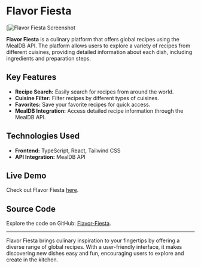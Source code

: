 # Flavor Fiesta

[![Flavor Fiesta Screenshot]()

**Flavor Fiesta** is a culinary platform that offers global recipes using the MealDB API. The platform allows users to explore a variety of recipes from different cuisines, providing detailed information about each dish, including ingredients and preparation steps.

## Key Features
- **Recipe Search:** Easily search for recipes from around the world.
- **Cuisine Filter:** Filter recipes by different types of cuisines.
- **Favorites:** Save your favorite recipes for quick access.
- **MealDB Integration:** Access detailed recipe information through the MealDB API.

## Technologies Used
- **Frontend:** TypeScript, React, Tailwind CSS
- **API Integration:** MealDB API

## Live Demo
Check out Flavor Fiesta [here](https://recipe-app-liard-seven.vercel.app/).

## Source Code
Explore the code on GitHub: [Flavor-Fiesta]().

---

Flavor Fiesta brings culinary inspiration to your fingertips by offering a diverse range of global recipes. With a user-friendly interface, it makes discovering new dishes easy and fun, encouraging users to explore and create in the kitchen.

